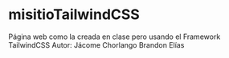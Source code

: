 # misitioTailwindCSS

Página web como la creada en clase pero usando el Framework TailwindCSS
Autor: Jácome Chorlango Brandon Elías
